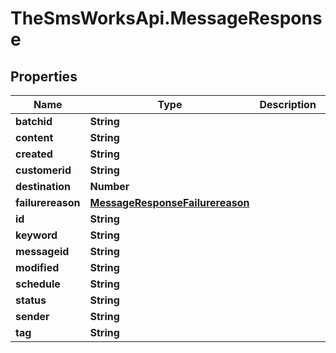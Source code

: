 # TheSmsWorksApi.MessageResponse

## Properties
Name | Type | Description | Notes
------------ | ------------- | ------------- | -------------
**batchid** | **String** |  | 
**content** | **String** |  | 
**created** | **String** |  | 
**customerid** | **String** |  | 
**destination** | **Number** |  | 
**failurereason** | [**MessageResponseFailurereason**](MessageResponseFailurereason.md) |  | [optional] 
**id** | **String** |  | [optional] 
**keyword** | **String** |  | 
**messageid** | **String** |  | 
**modified** | **String** |  | 
**schedule** | **String** |  | 
**status** | **String** |  | 
**sender** | **String** |  | 
**tag** | **String** |  | 


